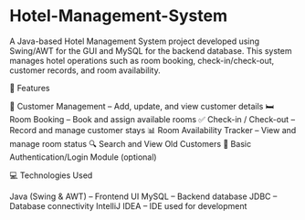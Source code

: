 # Hotel-Management-System
A Java-based Hotel Management System project developed using Swing/AWT for the GUI and MySQL for the backend database. This system manages hotel operations such as room booking, check-in/check-out, customer records, and room availability.

📌 Features

🧾 Customer Management – Add, update, and view customer details
🛏️ Room Booking – Book and assign available rooms
✅ Check-in / Check-out – Record and manage customer stays
📊 Room Availability Tracker – View and manage room status
🔍 Search and View Old Customers
🔐 Basic Authentication/Login Module (optional)

💻 Technologies Used

Java (Swing & AWT) – Frontend UI
MySQL – Backend database
JDBC – Database connectivity
IntelliJ IDEA – IDE used for development
